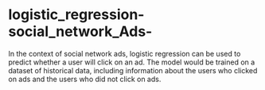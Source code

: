 # logistic_regression-social_network_Ads-
In the context of social network ads, logistic regression can be used to predict whether a user will click on an ad. The model would be trained on a dataset of historical data, including information about the users who clicked on ads and the users who did not click on ads. 
